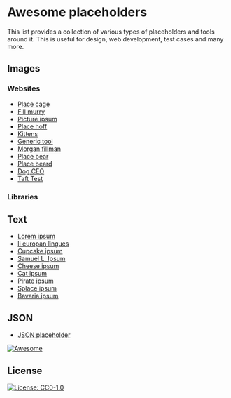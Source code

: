 # Awesome placeholders

This list provides a collection of various types of placeholders and tools around it. This is useful for design,
web development, test cases and many more.

## Images

### Websites

* [Place cage](https://www.placecage.com/)
* [Fill murry](https://www.fillmurray.com/)
* [Picture ipsum](https://picsum.photos/)
* [Place hoff](http://place-hoff.com/)
* [Kittens](https://placekitten.com/)
* [Generic tool](https://placeholder.com/)
* [Morgan fillman](https://morganfillman.space/)
* [Place bear](https://www.placebear.com)
* [Place beard](http://placebeard.it/)
* [Dog CEO](https://dog.ceo/)
* [Taft Test](https://tafttest.com/)

### Libraries

## Text

* [Lorem ipsum](https://www.lipsum.com/)
* [li europan lingues](https://placeholder.com/text/li-europan-lingues/)  
* [Cupcake ipsum](http://www.cupcakeipsum.com/)
* [Samuel L. Ipsum](http://slipsum.com/)
* [Cheese ipsum](http://www.cheeseipsum.co.uk/)
* [Cat ipsum](http://www.catipsum.com/)
* [Pirate ipsum](https://pirateipsum.me/)
* [Splace ipsum](http://spaceipsum.com/)
* [Bavaria ipsum](http://bavaria-ipsum.de)

## JSON
* [JSON placeholder](https://jsonplaceholder.typicode.come)


[![Awesome](https://awesome.re/badge.svg)](https://awesome.re)

## License

[![License: CC0-1.0](https://licensebuttons.net/l/zero/1.0/80x15.png)](http://creativecommons.org/publicdomain/zero/1.0/)
